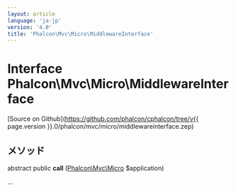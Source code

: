 ```yaml
---
layout: article
language: 'ja-jp'
version: '4.0'
title: 'Phalcon\Mvc\Micro\MiddlewareInterface'
---
```

# Interface **Phalcon\Mvc\Micro\MiddlewareInterface**

[Source on Github](https://github.com/phalcon/cphalcon/tree/v{{ page.version }}.0/phalcon/mvc/micro/middlewareinterface.zep)

## メソッド

abstract public **call** ([Phalcon\Mvc\Micro](Phalcon_Mvc_Micro) $application)

...